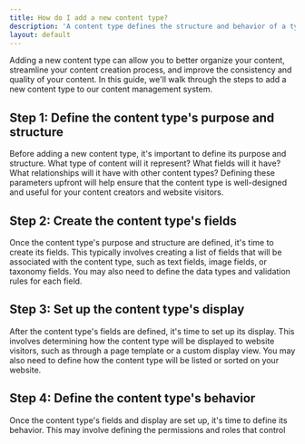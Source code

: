 ```yaml
---
title: How do I add a new content type?
description: 'A content type defines the structure and behavior of a type of content in a content management system.'
layout: default
---
```


Adding a new content type can allow you to better organize your content, streamline your content creation process, and improve the consistency and quality of your content. In this guide, we'll walk through the steps to add a new content type to our content management system.

## Step 1: Define the content type's purpose and structure

Before adding a new content type, it's important to define its purpose and structure. What type of content will it represent? What fields will it have? What relationships will it have with other content types? Defining these parameters upfront will help ensure that the content type is well-designed and useful for your content creators and website visitors.

## Step 2: Create the content type's fields

Once the content type's purpose and structure are defined, it's time to create its fields. This typically involves creating a list of fields that will be associated with the content type, such as text fields, image fields, or taxonomy fields. You may also need to define the data types and validation rules for each field.

## Step 3: Set up the content type's display

After the content type's fields are defined, it's time to set up its display. This involves determining how the content type will be displayed to website visitors, such as through a page template or a custom display view. You may also need to define how the content type will be listed or sorted on your website.

## Step 4: Define the content type's behavior

Once the content type's fields and display are set up, it's time to define its behavior. This may involve defining the permissions and roles that control 
